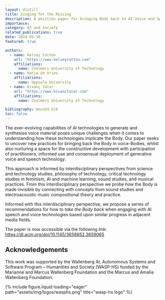 ```yaml
---
layout: distill
title: Singing for the Missing
description: A position paper for bringing Body back to AI Voice and Speech Technologies at MOCO 24
importance:
category: AI and Society
related_publications: true
date: 2024-05-30
featured: true

authors:
  - name: Kelsey Cotton
    url: "https://www.kelseycotton.com"
    affiliations:
      name: Chalmers University of Technology
  - name: Katja de Vries
    affiliations: 
      name: Uppsala University
  - name: Kıvanç Tatar
    url: "https://www.kivanctatar.com"
    affiliations: 
      name: Chalmers University of Technology

bibliography: moco24.bib
toc: false
---
```

The ever-evolving capabilities of AI technologies to generate and synthesise voice material poses unique challenges when it comes to understanding how these technologies implicate the Body. Our paper seeks to uncover new practices for bringing back the Body in voice-Bodies, whilst also nurturing a space for the constructive development with participation of practitioners, informed use and consensual deployment of generative voice and speech technology.

This approach is informed by interdisciplinary perspectives from science and technology studies, philosophy of technology, critical technology studies in feminism, AI and machine learning, sound studies, and musical practices. From this interdisciplinary perspective we probe *how* the Body is made invisible by connecting with concepts from sound studies and electroacoustic music compositional theory and practice.

Informed with this interdisciplinary perspective, we propose <d-cite key="cotton_singing_2024"></d-cite> a series of recommendations for how to *take the Body back* when engaging with AI speech and voice technologies based upon similar progress in adjacent media fields.

The paper is now accessible via the following link: 
<https://dl.acm.org/doi/10.1145/3658852.3659065>


## Acknowledgements


This work was supported by the Wallenberg AI, Autonomous Systems and Software Program – Humanities and Society (WASP-HS) funded by the Marianne and Marcus Wallenberg Foundation and the Marcus and Amalia Wallenberg Foundation. 
<div>
  <div class="row">
      <div class="col-sm mt-3 mt-md-0">
          {% include figure.liquid loading="eager" path="assets/img/logos/wasphs.png" title="wasp-hs logo" %}
      </div>
  </div>
</div>